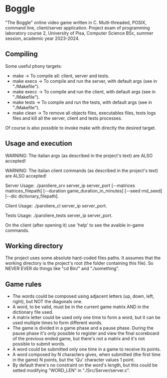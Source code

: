 # Boggle
"The Boggle" online video game written in C. Multi-threaded, POSIX, command line, client/server application. Project exam of programming laboratory course 2, University of Pisa, Computer Science BSc, summer session, academic year 2023-2024.

## Compiling
Some useful phony targets:
- make -> To compile all: client, server and tests.
- make execs -> To compile and run the server, with default args (see in "./Makefile").
- make execc -> To compile and run the client, with default args (see in "./Makefile").
- make tests -> To compile and run the tests, with default args (see in "./Makefile").
- make clean -> To remove all objects files, executables files, tests logs files and kill all the server, client and tests processes.  
  
Of course is also possible to invoke make with directly the desired target.

## Usage and execution
WARNING: The italian args (as described in the project's text) are ALSO accepted!  

WARNING: The italian client commands (as described in the project's text) are ALSO accepted!

Server Usage: ./paroliere_srv server_ip server_port [--matrices matrices_filepath] [--duration game_duration_in_minutes] [--seed rnd_seed] [--dic dictionary_filepath].  

Client Usage: ./paroliere_cl server_ip server_port.  

Tests Usage: ./paroliere_tests server_ip server_port.  


On the client (after opening it) use 'help' to see the avaible in-game commands.

## Working directory
The project uses some absolute hard-coded files paths. It assumes that the working directory is the project's root (the folder containing this file). So NEVER EVER do things like "cd Bin/" and "./something".

## Game rules
- The words could be composed using adjacent letters (up, down, left, right), but NOT the diagonals one. 
- A word, to be valid, must be in the current game matrix AND in the dictionary file used. 
- A matrix letter could be used only one time to form a word, but it can be used multiple times to form different words.
- The game is divided in a game phase and a pause phase. During the pause phase it's only possible to register and view the final scoreboard of the previous ended game, but there's not a matrix and it's not possible to submit words.
- A word could be submitted only one time in a game to receive its points. 
- A word composed by N characters gives, when submitted (the first time in the game) N points, but the 'Qu' character values 1 point. 
- By default there's no constraint on the word's length, but this could be setted modifying "WORD_LEN" in "./Src/Server/server.c".

